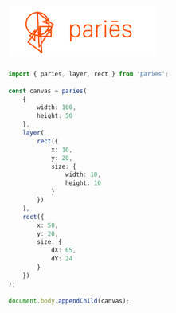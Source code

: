 # <img src="./.github/logo.png" width="300" height="100" alt="pariēs">

```ts
import { paries, layer, rect } from 'paries';

const canvas = paries(
    {
        width: 100,
        height: 50
    },
    layer(
        rect({
            x: 10,
            y: 20,
            size: {
                width: 10,
                height: 10
            }
        })
    ),
    rect({
        x: 50,
        y: 20,
        size: {
            dX: 65,
            dY: 24
        }
    })
);

document.body.appendChild(canvas);
```
